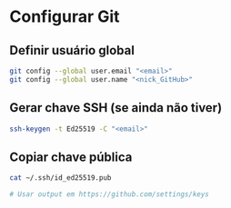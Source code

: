 # Configurar Git

## Definir usuário global

```sh
git config --global user.email "<email>"
git config --global user.name "<nick_GitHub>"
```

## Gerar chave SSH (se ainda não tiver)

```sh
ssh-keygen -t Ed25519 -C "<email>"
```

## Copiar chave pública

```sh
cat ~/.ssh/id_ed25519.pub

# Usar output em https://github.com/settings/keys
```
